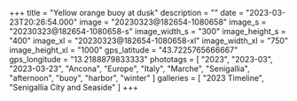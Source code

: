 +++
title = "Yellow orange buoy at dusk"
description = ""
date = "2023-03-23T20:26:54.000"
image = "20230323@182654-1080658"
image_s = "20230323@182654-1080658-s"
image_width_s = "300"
image_height_s = "400"
image_xl = "20230323@182654-1080658-xl"
image_width_xl = "750"
image_height_xl = "1000"
gps_latitude = "43.7225765666667"
gps_longitude = "13.2188879833333"
phototags = [ "2023", "2023-03", "2023-03-23", "Ancona", "Europe", "Italy", "Marche", "Senigallia", "afternoon", "buoy", "harbor", "winter" ]
galleries = [ "2023 Timeline", "Senigallia City and Seaside" ]
+++
